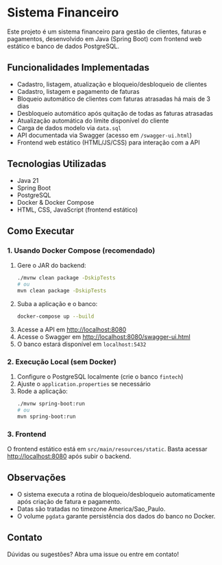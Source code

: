 # Sistema Financeiro

Este projeto é um sistema financeiro para gestão de clientes, faturas e pagamentos, desenvolvido em Java (Spring Boot) com frontend web estático e banco de dados PostgreSQL.

## Funcionalidades Implementadas

- Cadastro, listagem, atualização e bloqueio/desbloqueio de clientes
- Cadastro, listagem e pagamento de faturas
- Bloqueio automático de clientes com faturas atrasadas há mais de 3 dias
- Desbloqueio automático após quitação de todas as faturas atrasadas
- Atualização automática do limite disponível do cliente 
- Carga de dados modelo via `data.sql`
- API documentada via Swagger (acesso em `/swagger-ui.html`)
- Frontend web estático (HTML/JS/CSS) para interação com a API

## Tecnologias Utilizadas

- Java 21
- Spring Boot
- PostgreSQL
- Docker & Docker Compose
- HTML, CSS, JavaScript (frontend estático)

## Como Executar

### 1. Usando Docker Compose (recomendado)

1. Gere o JAR do backend:
   ```sh
   ./mvnw clean package -DskipTests
   # ou
   mvn clean package -DskipTests
   ```
2. Suba a aplicação e o banco:
   ```sh
   docker-compose up --build
   ```
3. Acesse a API em [http://localhost:8080](http://localhost:8080)
4. Acesse o Swagger em [http://localhost:8080/swagger-ui.html](http://localhost:8080/swagger-ui.html)
5. O banco estará disponível em `localhost:5432`

### 2. Execução Local (sem Docker)

1. Configure o PostgreSQL localmente (crie o banco `fintech`)
2. Ajuste o `application.properties` se necessário
3. Rode a aplicação:
   ```sh
   ./mvnw spring-boot:run
   # ou
   mvn spring-boot:run
   ```

### 3. Frontend

O frontend estático está em `src/main/resources/static`. Basta acessar [http://localhost:8080](http://localhost:8080) após subir o backend.

## Observações

- O sistema executa a rotina de bloqueio/desbloqueio automaticamente após criação de fatura e pagamento.
- Datas são tratadas no timezone America/Sao_Paulo.
- O volume `pgdata` garante persistência dos dados do banco no Docker.

## Contato

Dúvidas ou sugestões? Abra uma issue ou entre em contato!
